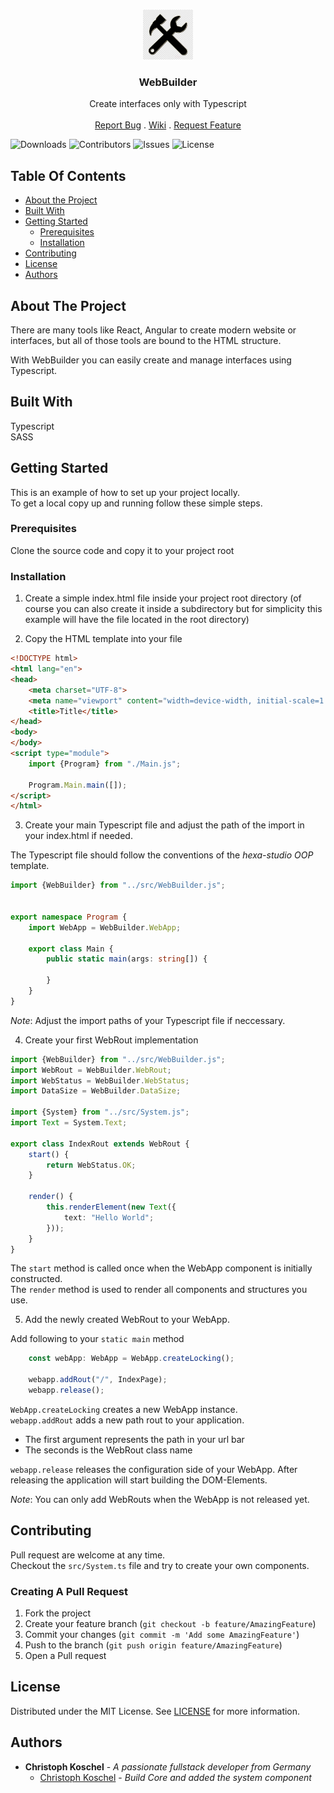 <br/>
<p align="center">
  <a href="https://github.com/hexaStud/WebBuilder">
    <img src="images/logo.png" alt="Logo" width="80" height="80">
  </a>

<h3 align="center">WebBuilder</h3>

  <p align="center">
    Create interfaces only with Typescript
    <br/>
    <br/>
    <a href="https://github.com/hexaStud/WebBuilder/issues">Report Bug</a>
    .
    <a href="https://github.com/hexaStud/WebBuilder/wiki">Wiki</a>
    .
    <a href="https://github.com/hexaStud/WebBuilder/issues">Request Feature</a>
  </p>
</p>

![Downloads](https://img.shields.io/github/downloads/hexaStud/WebBuilder/total) ![Contributors](https://img.shields.io/github/contributors/hexaStud/WebBuilder?color=dark-green) ![Issues](https://img.shields.io/github/issues/hexaStud/WebBuilder) ![License](https://img.shields.io/github/license/hexaStud/WebBuilder)

## Table Of Contents

* [About the Project](#about-the-project)
* [Built With](#built-with)
* [Getting Started](#getting-started)
    * [Prerequisites](#prerequisites)
    * [Installation](#installation)
* [Contributing](#contributing)
* [License](#license)
* [Authors](#authors)

## About The Project

There are many tools like React, Angular to create modern website or interfaces, but all of those tools are bound to the
HTML structure.

With WebBuilder you can easily create and manage interfaces using Typescript.

## Built With

Typescript  
SASS

## Getting Started

This is an example of how to set up your project locally.  
To get a local copy up and running follow these simple steps.

### Prerequisites

Clone the source code and copy it to your project root

### Installation

1. Create a simple index.html file inside your project root directory (of course you can also create it inside a
   subdirectory but for simplicity this example will have the file located in the root directory)

2. Copy the HTML template into your file

```html
<!DOCTYPE html>
<html lang="en">
<head>
    <meta charset="UTF-8">
    <meta name="viewport" content="width=device-width, initial-scale=1.0">
    <title>Title</title>
</head>
<body>
</body>
<script type="module">
    import {Program} from "./Main.js";

    Program.Main.main([]);
</script>
</html>
```

3. Create your main Typescript file and adjust the path of the import in your index.html if needed.

The Typescript file should follow the conventions of the *hexa-studio OOP* template.

```typescript
import {WebBuilder} from "../src/WebBuilder.js";


export namespace Program {
    import WebApp = WebBuilder.WebApp;

    export class Main {
        public static main(args: string[]) {

        }
    }
}
```

*Note*: Adjust the import paths of your Typescript file if neccessary.

4. Create your first WebRout implementation

```typescript
import {WebBuilder} from "../src/WebBuilder.js";
import WebRout = WebBuilder.WebRout;
import WebStatus = WebBuilder.WebStatus;
import DataSize = WebBuilder.DataSize;

import {System} from "../src/System.js";
import Text = System.Text;

export class IndexRout extends WebRout {
    start() {
        return WebStatus.OK;
    }

    render() {
        this.renderElement(new Text({
            text: "Hello World";
        }));
    }
}
```

The `start` method is called once when the WebApp component is initially constructed.  
The `render` method is used to render all components and structures you use.

5. Add the newly created WebRout to your WebApp.

Add following to your `static main` method

```typescript
    const webApp: WebApp = WebApp.createLocking();

    webapp.addRout("/", IndexPage);
    webapp.release();
```

`WebApp.createLocking` creates a new WebApp instance.  
`webapp.addRout` adds a new path rout to your application.

* The first argument represents the path in your url bar
* The seconds is the WebRout class name

`webapp.release` releases the configuration side of your WebApp. After releasing the application will start building the
DOM-Elements.

*Note*: You can only add WebRouts when the WebApp is not released yet.

## Contributing

Pull request are welcome at any time.  
Checkout the `src/System.ts` file and try to create your own components.

### Creating A Pull Request

1. Fork the project
2. Create your feature branch (`git checkout -b feature/AmazingFeature`)
3. Commit your changes (`git commit -m 'Add some AmazingFeature'`)
4. Push to the branch (`git push origin feature/AmazingFeature`)
5. Open a Pull request

## License

Distributed under the MIT License. See [LICENSE](https://github.com/hexaStud/WebBuilder/blob/main/LICENSE.md) for more
information.

## Authors

* **Christoph Koschel** - *A passionate fullstack developer from Germany*
  - [Christoph Koschel](https://github.com/Christoph-Koschel) - *Build Core and added the system component*

